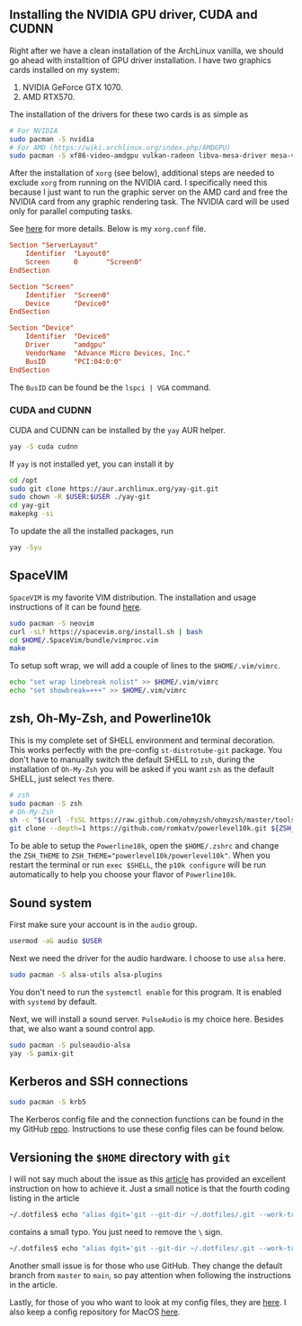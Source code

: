 ## Installing the NVIDIA GPU driver, CUDA and CUDNN
Right after we have a clean installation of the ArchLinux vanilla, we should go ahead with installtion of GPU driver installation. I have two graphics cards installed on my system:
1. NVIDIA GeForce GTX 1070.
2. AMD RTX570.

The installation of the drivers for these two cards is as simple as
```bash
# For NVIDIA
sudo pacman -S nvidia
# For AMD (https://wiki.archlinux.org/index.php/AMDGPU)
sudo pacman -S xf86-video-amdgpu vulkan-radeon libva-mesa-driver mesa-vdpau
```

After the installation of `xorg` (see below), additional steps are needed to exclude `xorg` from running on the NVIDIA card. I specifically need this because I just want to run the graphic server on the AMD card and free the NVIDIA card from any graphic rendering task. The NVIDIA card will be used only for parallel computing tasks.

See [here](https://gist.github.com/wangruohui/bc7b9f424e3d5deb0c0b8bba990b1bc5) for more details. Below is my `xorg.conf` file.
```conf
Section "ServerLayout"
	Identifier 	"Layout0"
	Screen		0		"Screen0"
EndSection

Section "Screen"
	Identifier	"Screen0"
	Device		"Device0"
EndSection

Section "Device"
	Identifier	"Device0"
	Driver		"amdgpu"
	VendorName	"Advance Micro Devices, Inc."
	BusID		"PCI:04:0:0"
EndSection
```
The `BusID` can be found be the `lspci | VGA` command. 

### CUDA and CUDNN
CUDA and CUDNN can be installed by the `yay` AUR helper.
```bash
yay -S cuda cudnn
```

If `yay` is not installed yet, you can install it by
```bash
cd /opt
sudo git clone https://aur.archlinux.org/yay-git.git
sudo chown -R $USER:$USER ./yay-git
cd yay-git
makepkg -si
```
To update the all the installed packages, run
```bash
yay -Syu
```

## SpaceVIM
`SpaceVIM` is my favorite VIM distribution. The installation and usage instructions of it can be found [here](https://spacevim.org/quick-start-guide/).
```bash
sudo pacman -S neovim
curl -sLf https://spacevim.org/install.sh | bash
cd $HOME/.SpaceVim/bundle/vimproc.vim
make
```

To setup soft wrap, we will add a couple of lines to the `$HOME/.vim/vimrc`.
```bash
echo "set wrap linebreak nolist" >> $HOME/.vim/vimrc
echo "set showbreak=+++" >> $HOME/.vim/vimrc
```

## zsh, Oh-My-Zsh, and Powerline10k
This is my complete set of SHELL environment and terminal decoration. This works perfectly with the pre-config `st-distrotube-git` package. You don't have to manually switch the default SHELL to `zsh`, during the installation of `Oh-My-Zsh` you will be asked if you want `zsh` as the default SHELL, just select `Yes` there.
```bash
# zsh
sudo pacman -S zsh
# Oh-My-Zsh
sh -c "$(curl -fsSL https://raw.github.com/ohmyzsh/ohmyzsh/master/tools/install.sh)"
git clone --depth=1 https://github.com/romkatv/powerlevel10k.git ${ZSH_CUSTOM:-$HOME/.oh-my-zsh/custom}/themes/powerlevel10k
```
To be able to setup the `Powerline10k`, open the `$HOME/.zshrc` and change the `ZSH_THEME` to `ZSH_THEME="powerlevel10k/powerlevel10k"`. When you restart the terminal or run `exec $SHELL`, the `p10k configure` will be run automatically to help you choose your flavor of `Powerline10k`.

## Sound system
First make sure your account is in the `audio` group.
```bash
usermod -aG audio $USER
```

Next we need the driver for the audio hardware. I choose to use `alsa` here.
```bash
sudo pacman -S alsa-utils alsa-plugins
```
You don't need to run the `systemctl enable` for this program. It is enabled with `systemd` by default.

Next, we will install a sound server. `PulseAudio` is my choice here. Besides that, we also want a sound control app.
```bash
sudo pacman -S pulseaudio-alsa
yay -S pamix-git
```

## Kerberos and SSH connections
```bash
sudo pacman -S krb5
```
The Kerberos config file and the connection functions can be found in the my GitHub [repo](https://github.com/dungphan90/LinuxOS-Config). Instructions to use these config files can be found below. 

## Versioning the `$HOME` directory with `git`
I will not say much about the issue as this [article](https://www.electricmonk.nl/log/2015/06/22/keep-your-home-dir-in-git-with-a-detached-working-directory/) has provided an excellent instruction on how to achieve it. Just a small notice is that the fourth coding listing in the article
```bash
~/.dotfiles$ echo "alias dgit='git --git-dir ~/.dotfiles/.git --work-tree=\$HOME'" >> ~/.bashrc
```
contains a small typo. You just need to remove the `\` sign.
```bash
~/.dotfiles$ echo "alias dgit='git --git-dir ~/.dotfiles/.git --work-tree=$HOME'" >> ~/.bashrc
```
Another small issue is for those who use GitHub. They change the default branch from `master` to `main`, so pay attention when following the instructions in the article.

Lastly, for those of you who want to look at my config files, they are [here](https://github.com/dungphan90/LinuxOS-Config). I also keep a config repository for MacOS [here](https://github.com/dungphan90/MacOS-SysConf).
